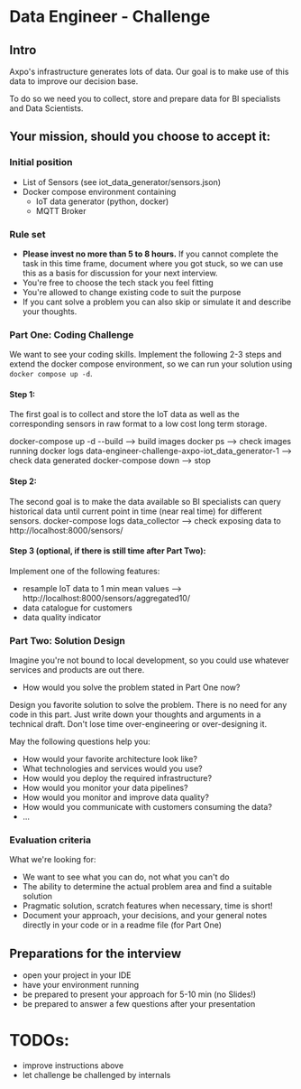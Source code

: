# Data Engineer - Challenge

## Intro

Axpo's infrastructure generates lots of data. Our goal is to make use of this
data to improve our decision base.

To do so we need you to collect, store and prepare data for BI specialists
and Data Scientists.

## Your mission, should you choose to accept it:

### Initial position

* List of Sensors (see iot_data_generator/sensors.json)
* Docker compose environment containing
    * IoT data generator (python, docker)
    * MQTT Broker

### Rule set

* **Please invest no more than 5 to 8 hours.** If you cannot complete the task
  in this time frame, document where you got stuck, so we can use this as a
  basis for discussion for your next interview.
* You're free to choose the tech stack you feel fitting
* You're allowed to change existing code to suit the purpose
* If you cant solve a problem you can also skip or simulate it and describe your
  thoughts.

### Part One: Coding Challenge

We want to see your coding skills. Implement the following 2-3 steps and
extend the docker compose environment, so we can run your solution using
```docker compose up -d```.

#### Step 1:

The first goal is to collect and store the IoT data as well as the corresponding
sensors in raw format to a low cost long term storage.

docker-compose up -d --build --> build images
docker ps --> check images running
docker logs data-engineer-challenge-axpo-iot_data_generator-1 --> check data generated
docker-compose down --> stop


#### Step 2:

The second goal is to make the data available so BI specialists can query
historical data until current point in time (near real time) for different
sensors.
docker-compose logs data_collector --> check exposing data to http://localhost:8000/sensors/

#### Step 3 (optional, if there is still time after Part Two):

Implement one of the following features:

* resample IoT data to 1 min mean values --> http://localhost:8000/sensors/aggregated10/
* data catalogue for customers
* data quality indicator

### Part Two: Solution Design

Imagine you're not bound to local development, so you could use whatever
services and products are out there.

* How would you solve the problem stated in Part One now?

Design you favorite solution to solve the problem. There is no need for any
code in this part. Just write down your thoughts and arguments in a technical
draft. Don't lose time over-engineering or over-designing it.

May the following questions help you:

* How would your favorite architecture look like?
* What technologies and services would you use?
* How would you deploy the required infrastructure?
* How would you monitor your data pipelines?
* How would you monitor and improve data quality?
* How would you communicate with customers consuming the data?
* ...

### Evaluation criteria

What we're looking for:

* We want to see what you can do, not what you can't do
* The ability to determine the actual problem area and find a suitable solution
* Pragmatic solution, scratch features when necessary, time is short!
* Document your approach, your decisions, and your general notes directly in
  your code or in a readme file (for Part One)

## Preparations for the interview

* open your project in your IDE
* have your environment running
* be prepared to present your approach for 5-10 min (no Slides!)
* be prepared to answer a few questions after your presentation

# TODOs:

* improve instructions above
* let challenge be challenged by internals